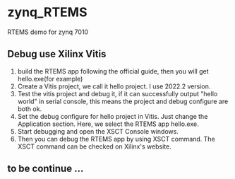 # zynq_RTEMS
RTEMS demo for zynq 7010


## Debug use Xilinx Vitis
1. build the RTEMS app following the official guide, then you will get hello.exe(for example)
2. Create a Vitis project, we call it hello project. I use 2022.2 version.
3. Test the vitis project and debug it, if it can successfully output "hello world" in serial console, this means the project and debug configure are both ok.
4. Set the debug configure for hello project in Vitis. Just change the Application section. Here, we select the RTEMS app hello.exe. 
5. Start debugging and open the XSCT Console windows.
6. Then you can debug the RTEMS app by using XSCT command.  The XSCT command can be checked on Xilinx's website.


## to be continue ...
